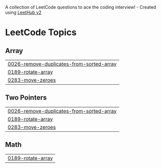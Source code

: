 A collection of LeetCode questions to ace the coding interview! - Created using [LeetHub v2](https://github.com/arunbhardwaj/LeetHub-2.0)
<!---LeetCode Topics Start-->
# LeetCode Topics
## Array
|  |
| ------- |
| [0026-remove-duplicates-from-sorted-array](https://github.com/supriyajathar/Leetcode/tree/master/0026-remove-duplicates-from-sorted-array) |
| [0189-rotate-array](https://github.com/supriyajathar/Leetcode/tree/master/0189-rotate-array) |
| [0283-move-zeroes](https://github.com/supriyajathar/Leetcode/tree/master/0283-move-zeroes) |
## Two Pointers
|  |
| ------- |
| [0026-remove-duplicates-from-sorted-array](https://github.com/supriyajathar/Leetcode/tree/master/0026-remove-duplicates-from-sorted-array) |
| [0189-rotate-array](https://github.com/supriyajathar/Leetcode/tree/master/0189-rotate-array) |
| [0283-move-zeroes](https://github.com/supriyajathar/Leetcode/tree/master/0283-move-zeroes) |
## Math
|  |
| ------- |
| [0189-rotate-array](https://github.com/supriyajathar/Leetcode/tree/master/0189-rotate-array) |
<!---LeetCode Topics End-->